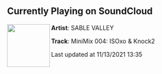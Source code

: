 ## Currently Playing on SoundCloud

[<img align="left" width="100" src="https://i1.sndcdn.com/artworks-000600272697-f51ag0-t500x500.jpg">](https://soundcloud.com/sablevalley/minimix-004)

**Artist**: SABLE VALLEY 

**Track**: MiniMix 004: ISOxo & Knock2

Last updated at 11/13/2021 13:35
